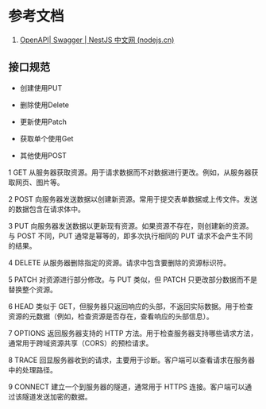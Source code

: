 # 参考文档

1. [OpenAPI| Swagger | NestJS 中文网 (nodejs.cn)](https://nest.nodejs.cn/openapi/introduction)

## 接口规范

- 创建使用PUT

- 删除使用Delete

- 更新使用Patch

- 获取单个使用Get

- 其他使用POST

1 GET 从服务器获取资源。用于请求数据而不对数据进行更改。例如，从服务器获取网页、图片等。

2 POST 向服务器发送数据以创建新资源。常用于提交表单数据或上传文件。发送的数据包含在请求体中。

3 PUT 向服务器发送数据以更新现有资源。如果资源不存在，则创建新的资源。与 POST 不同，PUT 通常是幂等的，即多次执行相同的 PUT 请求不会产生不同的结果。

4 DELETE 从服务器删除指定的资源。请求中包含要删除的资源标识符。

5 PATCH 对资源进行部分修改。与 PUT 类似，但 PATCH 只更改部分数据而不是替换整个资源。

6 HEAD 类似于 GET，但服务器只返回响应的头部，不返回实际数据。用于检查资源的元数据（例如，检查资源是否存在，查看响应的头部信息）。

7 OPTIONS 返回服务器支持的 HTTP 方法。用于检查服务器支持哪些请求方法，通常用于跨域资源共享（CORS）的预检请求。

8 TRACE 回显服务器收到的请求，主要用于诊断。客户端可以查看请求在服务器中的处理路径。

9 CONNECT 建立一个到服务器的隧道，通常用于 HTTPS 连接。客户端可以通过该隧道发送加密的数据。
